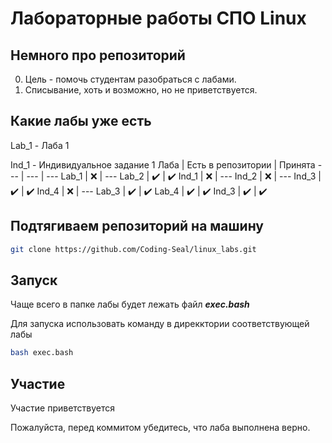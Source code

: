 # Лабораторные работы СПО Linux

## Немного про репозиторий
0) Цель - помочь студентам разобраться с лабами.
1) Списывание, хоть и возможно, но не приветствуется.


## Какие лабы уже есть 
Lab_1 - Лаба 1

Ind_1 - Индивидуальное задание 1
Лаба | Есть в репозитории | Принята
--- | --- | ---
Lab_1 | ❌ | ---
Lab_2 | ✔️ | ✔️
Ind_1 | ❌ | ---
Ind_2 | ❌ | ---
Ind_3 | ✔️ | ✔️
Ind_4 | ❌ | ---
Lab_3 | ✔️ | ✔️
Lab_4 | ✔️ | ✔️
Ind_3 | ✔️ | ✔️

## Подтягиваем репозиторий на машину

```bash
git clone https://github.com/Coding-Seal/linux_labs.git
```
## Запуск
Чаще всего в папке лабы будет лежать файл ***exec.bash***

Для запуска использовать команду в дирекктории соответствующей лабы

```bash
bash exec.bash
```

## Участие
Участие приветствуется 

Пожалуйста, перед коммитом убедитесь, что лаба выполнена верно.
